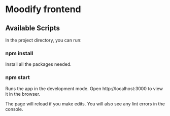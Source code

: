 # Moodify frontend
## Available Scripts
In the project directory, you can run:
### npm install
Install all the packages needed.

### npm start
Runs the app in the development mode.
Open http://localhost:3000 to view it in the browser.

The page will reload if you make edits.
You will also see any lint errors in the console.
